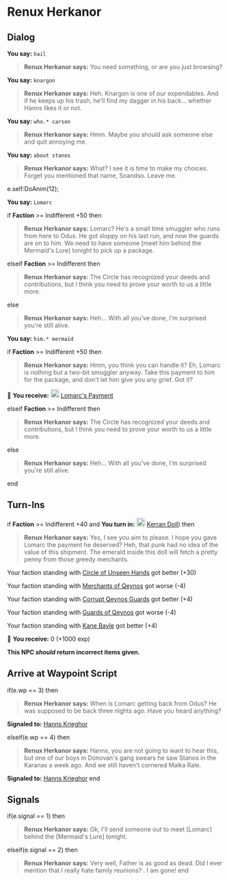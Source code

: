 # Renux Herkanor
## Dialog

**You say:** `hail`



>**Renux Herkanor says:** You need something, or are you just browsing?

**You say:** `knargon`



>**Renux Herkanor says:** Heh. Knargon is one of our expendables. And if he keeps up his trash, he'll find my dagger in his back...  whether Hanns likes it or not.

**You say:** `who.* carson`



>**Renux Herkanor says:** Hmm. Maybe you should ask someone else and quit annoying me.

**You say:** `about stanos`



>**Renux Herkanor says:** What? <she looks shaken> I see it is time to make my choices. Forget you mentioned that name, Soandso. Leave me.


e.self:DoAnim(12);

**You say:** `Lomarc`



if **Faction** >= Indifferent +50 then 



>**Renux Herkanor says:** Lomarc? He's a small time smuggler who runs from here to Odus. He got sloppy on his last run, and now the guards are on to him. We need to have someone [meet him behind the Mermaid's Lure] tonight to pick up a package.


elseif **Faction** >= Indifferent then



>**Renux Herkanor says:** The Circle has recognized your deeds and contributions, but I think you need to prove your worth to us a little more.


else



>**Renux Herkanor says:** Heh...  With all you've done, I'm surprised you're still alive.





**You say:** `him.* mermaid`



if **Faction** >= Indifferent +50 then



>**Renux Herkanor says:** Hmm, you think you can handle it? Eh, Lomarc is nothing but a two-bit smuggler anyway. Take this payment to him for the package, and don't let him give you any grief. Got it?



 &#127873; **You receive:**  <img style="background:url(/static/icons/blank_slot.gif);width:20px;height:20px;" src="/static/icons/item_504.png" alt="" /> <a
                                href="/item/18793" data-url="18793" class="tooltip-link link">Lomarc's Payment</a>


elseif **Faction** >= Indifferent then



>**Renux Herkanor says:** The Circle has recognized your deeds and contributions, but I think you need to prove your worth to us a little more.


else



>**Renux Herkanor says:** Heh...  With all you've done, I'm surprised you're still alive.




end

## Turn-Ins



if **Faction** >= Indifferent +40 and  **You turn in:** <img style="background:url(/static/icons/blank_slot.gif);width:20px;height:20px;" src="/static/icons/item_720.png" alt="" /> <a
                                href="/item/13716" data-url="13716" class="tooltip-link link">Kerran Doll</a>) then 


>**Renux Herkanor says:** Yes, I see you aim to please. I hope you gave Lomarc the payment he deserved? Heh, that punk had no idea of the value of this shipment. The emerald inside this doll will fetch a pretty penny from those greedy merchants.





Your faction standing with [Circle of Unseen Hands](/faction/223) got better (<span class='text-success'>+30</span>)




Your faction standing with [Merchants of Qeynos](/faction/291) got worse (<span class='text-danger'>-4</span>)



Your faction standing with [Corrupt Qeynos Guards](/faction/230) got better (<span class='text-success'>+4</span>)




Your faction standing with [Guards of Qeynos](/faction/262) got worse (<span class='text-danger'>-4</span>)



Your faction standing with [Kane Bayle](/faction/273) got better (<span class='text-success'>+4</span>)




 &#127873; **You receive:** 0 (+1000 exp)

 

**This NPC *should* return incorrect items given.**

## Arrive at Waypoint Script

if(e.wp == 3) then


>**Renux Herkanor says:** When is Lomarc getting back from Odus? He was supposed to be back three nights ago. Have you heard anything?


**Signaled to:**  [Hanns Krieghor](/npc/2074)

elseif(e.wp == 4) then


>**Renux Herkanor says:** Hanns, you are not going to want to hear this, but one of our boys in Donovan's gang swears he saw Stanos in the Karanas a week ago. And we still haven't cornered Malka Rale.


**Signaled to:**  [Hanns Krieghor](/npc/2074)
end

## Signals

if(e.signal == 1) then


>**Renux Herkanor says:** Ok, I'll send someone out to meet [Lomarc] behind the [Mermaid's Lure] tonight.

elseif(e.signal == 2) then


>**Renux Herkanor says:** Very well, Father is as good as dead. Did I ever mention that I really hate family reunions? <chuckle>. I am gone!
end


